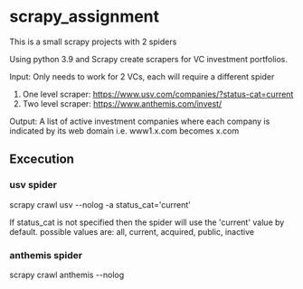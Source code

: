 # scrapy_assignment
This is a small scrapy projects with 2 spiders

Using python 3.9 and Scrapy create scrapers for VC investment portfolios. 

Input: Only needs to work for 2 VCs, each will require a different spider

1. One level scraper: https://www.usv.com/companies/?status-cat=current
2. Two level scraper: https://www.anthemis.com/invest/

Output: A list of active investment companies where each company is indicated by its web domain i.e. www1.x.com becomes x.com

## Excecution

### usv spider
scrapy crawl usv --nolog -a status_cat='current'

If status_cat is not specified then the spider will use the 'current' value by default. possible values are: all, current, acquired, public, inactive

### anthemis spider
scrapy crawl anthemis --nolog
